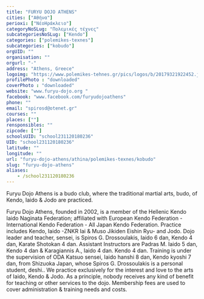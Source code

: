 ```yaml
---
title: "FURYU DOJO ATHENS"
cities: ["Αθήνα"]
perioxi: ["ΝέοΗράκλειο"]
categoryNoSLug: "Πολεμικές τέχνες"
subcategoriesNoSLug: ["Kendo"]
categories: ["polemikes-texnes"]
subcategories: ["kobudo"]
orgUID: ""
organisation: ""
orgurl: "-"
address: "Athens, Greece"
logoimg: "https://www.polemikes-tehnes.gr/pics/logos/b/20179321922452.jpg"
profilePhoto : "downloaded"
coverPhoto : "downloaded"
website: "www.furyu-dojo.org "
facebook: "www.facebook.com/furyudojoathens"
phone: ""
email: "spirosd@otenet.gr"
courses: ""
places: [""]
rensponsibles: ""
zipcode: [""]
schoolsUID: "school231120180236"
UID: "school231120180236"
latitude: ""
longitude: ""
url: "furyu-dojo-athens/athina/polemikes-texnes/kobudo"
slug: "furyu-dojo-athens"
aliases:
    - /school231120180236
---
```



Furyu Dojo Athens is a budo club, where the traditional martial arts, budo, of Kendo, Iaido &amp; Jodo are practiced.

Furyu Dojo Athens, founded in 2002, is a member of the Hellenic Kendo Iaido Naginata Federation; affiliated with European Kendo Federation - International Kendo Federation - All Japan Kendo Federation. Practice includes Kendo, Iaido -ZNKR Iai &amp; Muso Jikiden Eishin Ryu- and Jodo. Dojo leader and teacher, sensei, is Spiros G. Drossoulakis, Iaido 6 dan, Kendo 4 dan, Karate Shotokan 4 dan. Assistant Instructors are Padras M. Iaido 5 dan, Kendo 4 dan &amp; Karagiannis A., Iaido 4 dan. Kendo 4 dan. Training is under the supervision of ODA Katsuo sensei, Iaido hanshi 8 dan, Kendo kyoshi 7 dan, from Shizuoka Japan, whose Spiros G. Drossoulakis is a personal student, deshi.. We practice exclusively for the interest and love to the arts of Iaido, Kendo &amp; Jodo. As a principle, nobody receives any kind of benefit for teaching or other services to the dojo. Membership fees are used to cover administration &amp; training needs and costs.